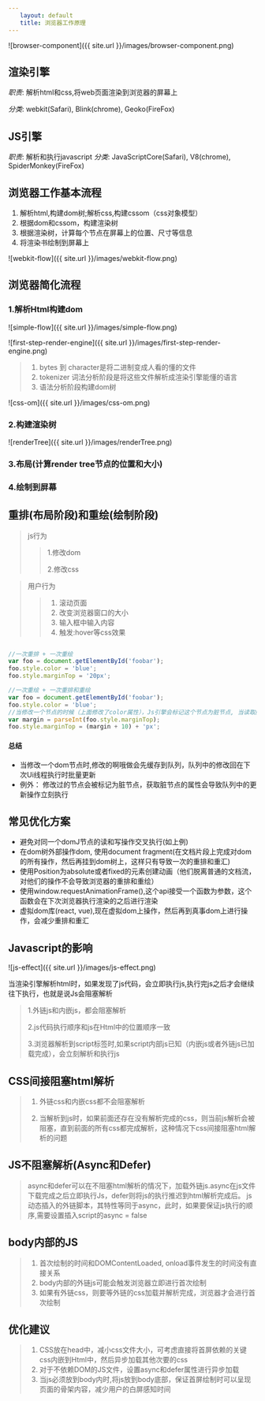 ```yaml
---
　　layout: default
　　title: 浏览器工作原理
---
```

![browser-component]({{ site.url }}/images/browser-component.png)


## 渲染引擎
*职责*: 解析html和css,将web页面渲染到浏览器的屏幕上

*分类*: webkit(Safari), Blink(chrome), Geoko(FireFox) 


## JS引擎
*职责*: 解析和执行javascript
*分类*: JavaScriptCore(Safari), V8(chrome), SpiderMonkey(FireFox)


## 浏览器工作基本流程
1. 解析html,构建dom树;解析css,构建cssom（css对象模型）
2. 根据dom和cssom，构建渲染树
3. 根据渲染树，计算每个节点在屏幕上的位置、尺寸等信息
4. 将渲染书绘制到屏幕上

![webkit-flow]({{ site.url }}/images/webkit-flow.png)


## 浏览器简化流程
### 1.解析Html构建dom
![simple-flow]({{ site.url }}/images/simple-flow.png)

![first-step-render-engine]({{ site.url }}/images/first-step-render-engine.png)

> 1. bytes 到 character是将二进制变成人看的懂的文件
> 2. tokenizer 词法分析阶段是将这些文件解析成渲染引擎能懂的语言
> 3. 语法分析阶段构建dom树

![css-om]({{ site.url }}/images/css-om.png)


### 2.构建渲染树

![renderTree]({{ site.url }}/images/renderTree.png)

### 3.布局(计算render tree节点的位置和大小)

### 4.绘制到屏幕

## 重排(布局阶段)和重绘(绘制阶段)

> js行为
> > 1.修改dom
> > 
> > 2.修改css
> > 

> 用户行为
> 
> >1. 滚动页面
> >2. 改变浏览器窗口的大小
> >3. 输入框中输入内容
> >4. 触发:hover等css效果


```js

//一次重排 + 一次重绘
var foo = document.getElementById('foobar');
foo.style.color = 'blue';
foo.style.marginTop = '20px';

//一次重绘 + 一次重排和重绘
var foo = document.getElementById('foobar');
foo.style.color = 'blue';
//当修改一个节点的时候（上面修改了color属性），Js引擎会标记这个节点为脏节点, 当读取脏节点的时候会触发一次重排和重绘,以便获取准确的信息,因为修改的color属性，所以不需要进行重排操作，只需要进行一次重绘操作
var margin = parseInt(foo.style.marginTop);
foo.style.marginTop = (margin + 10) + 'px';
```

#### 总结

- 当修改一个dom节点时,修改的啊哦做会先缓存到队列，队列中的修改回在下次Ui线程执行时批量更新
- 例外： 修改过的节点会被标记为脏节点，获取脏节点的属性会导致队列中的更新操作立刻执行

## 常见优化方案

- 避免对同一个domJ节点的读和写操作交叉执行(如上例)
- 在dom树外部操作dom, 使用document fragment(在文档片段上完成对dom的所有操作，然后再挂到dom树上，这样只有导致一次的重排和重汇)
- 使用Position为absolute或者fixed的元素创建动画（他们脱离普通的文档流，对他们的操作不会导致浏览器的重排和重绘）
- 使用window.requestAnimationFrame(),这个api接受一个函数为参数，这个函数会在下次浏览器执行渲染的之后进行渲染
- 虚拟dom库(react, vue),现在虚拟dom上操作，然后再到真事dom上进行操作，会减少重排和重汇


## Javascript的影响

![js-effect]({{ site.url }}/images/js-effect.png)

当渲染引擎解析html时，如果发现了js代码，会立即执行js,执行完js之后才会继续往下执行，也就是说Js会阻塞解析


> 1.外链js和内嵌js，都会阻塞解析
> 
> 2.js代码执行顺序和js在Html中的位置顺序一致
> 
> 3.浏览器解析到script标签时,如果script内部js已知（内嵌js或者外链js已加载完成），会立刻解析和执行js
> 

## CSS间接阻塞html解析
> 1. 外链css和内嵌css都不会阻塞解析
>
> 2. 当解析到js时，如果前面还存在没有解析完成的css，则当前js解析会被阻塞，直到前面的所有css都完成解析，这种情况下css间接阻塞html解析的问题

## JS不阻塞解析(Async和Defer)

>async和defer可以在不阻塞html解析的情况下，加载外链js.async在js文件下载完成之后立即执行Js，defer则将js的执行推迟到html解析完成后。
>js动态插入的外链脚本，其特性等同于async，此时，如果要保证js执行的顺序,需要设置插入script的async = false


## body内部的JS
>1. 首次绘制的时间和DOMContentLoaded, onload事件发生的时间没有直接关系
>2. body内部的外链js可能会触发浏览器立即进行首次绘制
>3. 如果有外链css，则要等外链的css加载并解析完成，浏览器才会进行首次绘制


## 优化建议
> 1. CSS放在head中，减小css文件大小，可考虑直接将首屏依赖的关键css内嵌到Html中，然后异步加载其他次要的css
> 2. 对于不依赖DOM的JS文件，设置async和defer属性进行异步加载
> 3. 当js必须放到body内时,将js放到body底部，保证首屏绘制时可以呈现页面的骨架内容，减少用户的白屏感知时间
